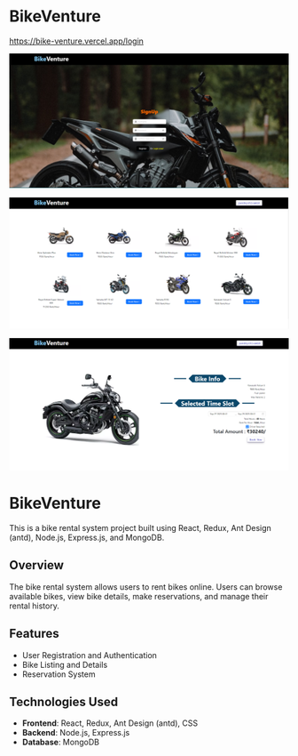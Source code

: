 # BikeVenture
https://bike-venture.vercel.app/login

![App Screenshot](client/images/1.png)

![App Screenshot](client/images/2.png)

![App Screenshot](client/images/3.png)
# BikeVenture 

This is a bike rental system project built using React, Redux, Ant Design (antd), Node.js, Express.js, and  MongoDB.

## Overview

The bike rental system allows users to rent bikes online. Users can browse available bikes, view bike details, make reservations, and manage their rental history.

## Features

- User Registration and Authentication
- Bike Listing and Details
- Reservation System

## Technologies Used

- **Frontend**: React, Redux, Ant Design (antd), CSS
- **Backend**: Node.js, Express.js
- **Database**: MongoDB


